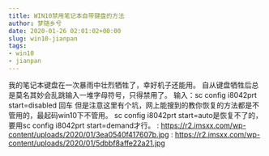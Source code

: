 ```yaml
---
title: WIN10禁用笔记本自带键盘的方法
author: 梦随乡兮
date: 2020-01-26 02:01:02+00:00
slug: win10-jianpan
tags:
- win10
- jianpan
---
```

我的笔记本键盘在一次暴雨中壮烈牺牲了，幸好机子还能用。
自从键盘牺牲后总是莫名其妙会乱跳输入一堆字母符号，只得禁用了。
输入：sc config i8042prt start=disabled
回车
但是注意这里有个坑，网上能搜到的教你恢复的方法都是不管用的，最起码win10下不管用。
sc config i8042prt start=auto是恢复不了的，要用sc config i8042prt start=demand才行。
: https://r2.imsxx.com/wp-content/uploads/2020/01/3ea0540f417607b.jpg
: https://r2.imsxx.com/wp-content/uploads/2020/01/5dbbf8affe22a21.jpg
